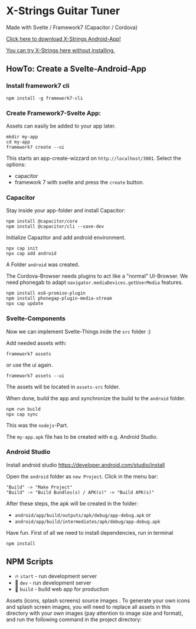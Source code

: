 # X-Strings Guitar Tuner
Made with Svelte / Framework7 (Capacitor / Cordova)

[Click here to download X-Strings Android-App!](https://ivosdc.github.io/x-strings/build/x-strings.apk)

[You can try X-Strings here without installing.](https://ivosdc.github.io/guitar-tuner/dist "Guitar tuner Example")


## HowTo: Create a Svelte-Android-App
### Install framework7 cli
```
npm install -g framework7-cli
```

### Create Framework7-Svelte App:
Assets can easily be added to your app later.
```
mkdir my-app
cd my-app
framework7 create --ui
```

This starts an app-create-wizzard on `http://localhost/3001`. Select the options:
- capacitor
- framework 7 with svelte
and press the `create` button.


### Capacitor
Stay inside your app-folder and install Capacitor:
```
npm install @capacitor/core
npm install @capacitor/cli --save-dev
```
Initialize Capazitor and add android environment.
```
npx cap init
npx cap add android
```
A Folder `android` was created.

The Cordova-Browser needs plugins to act like a "normal" UI-Browser. We need phonegab to adapt `navigator.mediaDevices.getUserMedia` features.
```
npm install es6-promise-plugin
npm install phonegap-plugin-media-stream
npx cap update
```

### Svelte-Components
Now we can implement Svelte-Things inide the `src` folder :) 

Add needed assets with:
```
framework7 assets
```
or use the ui again.
```
framework7 assets --ui
```
The assets will be located in `assets-src` folder.


When done, build the app and synchronize the build to the `android` folder.
```
npm run build
npx cap sync
```
This was the `nodejs`-Part.

The `my-app.apk` file has to be created with e.g. Android Studio.

### Android Studio
Install android studio https://developer.android.com/studio/install


Open the `android` folder as `new Project`.
Click in the menu bar:
```
"Build" -> "Make Project"
"Build" -> "Build Bundles(s) / APK(s)" -> "Build APK(s)"
```

After these steps, the apk will be created in the folder:
- `android/app/build/outputs/apk/debug/app-debug.apk` or
- `android/app/build/intermediates/apk/debug/app-debug.apk`

Have fun.
First of all we need to install dependencies, run in terminal
```
npm install
```

## NPM Scripts

* 🔥 `start` - run development server
* 🔧 `dev` - run development server
* 🔧 `build` - build web app for production

Assets (icons, splash screens) source images . To generate your own icons and splash screen images, you will need to replace all assets in this directory with your own images (pay attention to image size and format), and run the following command in the project directory:
